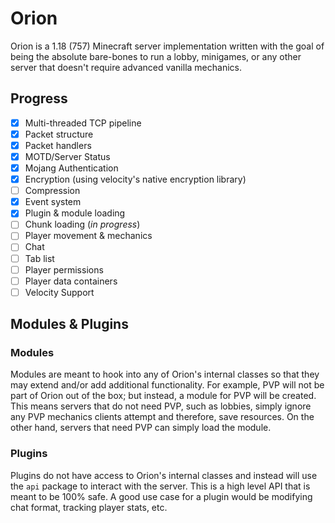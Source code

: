 # Orion
Orion is a 1.18 (757) Minecraft server implementation written with the goal of being the absolute bare-bones to run a lobby, minigames, or any other server that doesn't require advanced vanilla mechanics.

## Progress
- [x] Multi-threaded TCP pipeline
- [x] Packet structure
- [x] Packet handlers
- [x] MOTD/Server Status
- [x] Mojang Authentication
- [x] Encryption (using velocity's native encryption library)
- [ ] Compression
- [x] Event system
- [x] Plugin & module loading
- [ ] Chunk loading (*in progress*) 
- [ ] Player movement & mechanics
- [ ] Chat
- [ ] Tab list
- [ ] Player permissions
- [ ] Player data containers
- [ ] Velocity Support

## Modules & Plugins
### Modules
Modules are meant to hook into any of Orion's internal classes so that they may extend and/or add additional functionality. For example, PVP will not be part of Orion out of the box; but instead, a module for PVP will be created. This means servers that do not need PVP, such as lobbies, simply ignore any PVP mechanics clients attempt and therefore, save resources. On the other hand, servers that need PVP can simply load the module.

### Plugins 
Plugins do not have access to Orion's internal classes and instead will use the `api` package to interact with the server. This is a high level API that is meant to be 100% safe. A good use case for a plugin would be modifying chat format, tracking player stats, etc. 
